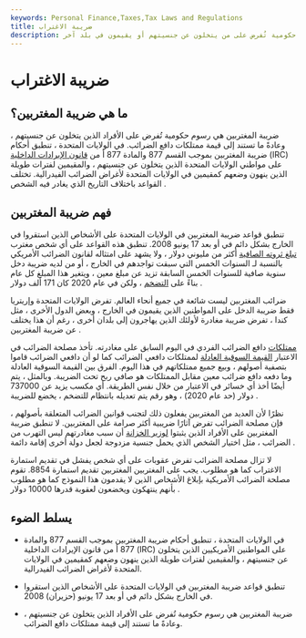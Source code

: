 ```yaml
---
keywords: Personal Finance,Taxes,Tax Laws and Regulations
title: ضريبة الاغتراب
description: ضريبة العمالة الوافدة هي رسوم حكومية تُفرض على من يتخلون عن جنسيتهم أو يقيمون في بلد آخر.
---
```


# ضريبة الاغتراب
## ما هي ضريبة المغتربين؟

ضريبة المغتربين هي رسوم حكومية تُفرض على الأفراد الذين يتخلون عن جنسيتهم ، وعادةً ما تستند إلى قيمة ممتلكات دافع الضرائب. في الولايات المتحدة ، تنطبق أحكام ضريبة المغتربين بموجب القسم 877 والمادة 877 أ من [قانون الإيرادات الداخلية](/internal-revenue-code) (IRC) على مواطني الولايات المتحدة الذين يتخلون عن جنسيتهم ، والمقيمين لفترات طويلة الذين ينهون وضعهم كمقيمين في الولايات المتحدة لأغراض الضرائب الفيدرالية. تختلف القواعد باختلاف التاريخ الذي يغادر فيه الشخص .

## فهم ضريبة المغتربين

تنطبق قواعد ضريبة المغتربين في الولايات المتحدة على الأشخاص الذين استقروا في الخارج بشكل دائم في أو بعد 17 يونيو 2008. تنطبق هذه القواعد على أي شخص مغترب [تبلغ ثروته الصافية](/networth) أكثر من مليوني دولار ، ولا يشهد على امتثاله لقانون الضرائب الأمريكي بالنسبة لـ السنوات الخمس التي سبقت تواجدهم في الخارج ، أو من لديه ضريبة دخل سنوية صافية للسنوات الخمس السابقة تزيد عن مبلغ معين ، ويتغير هذا المبلغ كل عام بناءً على [التضخم](/inflation) ، ولكن في عام 2020 كان 171 ألف دولار .

ضرائب المغتربين ليست شائعة في جميع أنحاء العالم. تفرض الولايات المتحدة وإريتريا فقط ضريبة الدخل على المواطنين الذين يقيمون في الخارج ، وبعض الدول الأخرى ، مثل كندا ، تفرض ضريبة مغادرة لأولئك الذين يهاجرون إلى بلدان أخرى ، رغم أن هذا يختلف عن ضريبة المغتربين .

[ممتلكات](/property) دافع الضرائب الفردي في اليوم السابق على مغادرته. تأخذ مصلحة الضرائب في الاعتبار [القيمة السوقية العادلة](/fairmarketvalue) لممتلكات دافعي الضرائب كما لو أن دافعي الضرائب قاموا بتصفية أصولهم ، وبيع جميع ممتلكاتهم في هذا اليوم. الفرق بين القيمة السوقية العادلة وما دفعه دافع ضرائب معين مقابل الممتلكات هو صافي ربح تحت الضريبة. وبالمثل ، يتم أيضًا أخذ أي خسائر في الاعتبار من خلال نفس الطريقة. أي مكسب يزيد عن 737000 دولار (حد عام 2020) ، وهو رقم يتم تعديله بانتظام للتضخم ، يخضع للضريبة .

نظرًا لأن العديد من المغتربين يفعلون ذلك لتجنب قوانين الضرائب المتعلقة بأصولهم ، فإن مصلحة الضرائب تفرض آثارًا ضريبية أكثر صرامة على المغتربين. لا تنطبق ضريبة المغتربين على الأفراد الذين يثبتوا [لوزير الخزانة](/treasury-secretary) أن سبب مغادرتهم ليس التهرب من الضرائب ، مثل اختيار الشخص الذي يحمل جنسية مزدوجة لجعل دولة أخرى إقامة دائمة .

لا تزال مصلحة الضرائب تفرض عقوبات على أي شخص يفشل في تقديم استمارة الاغتراب كما هو مطلوب. يجب على المغتربين المغتربين تقديم استمارة 8854. تقوم مصلحة الضرائب الأمريكية بإبلاغ الأشخاص الذين لا يقدمون هذا النموذج كما هو مطلوب بأنهم ينتهكون ويخضعون لعقوبة قدرها 10000 دولار .

## يسلط الضوء

- في الولايات المتحدة ، تنطبق أحكام ضريبة المغتربين بموجب القسم 877 والمادة 877 أ من قانون الإيرادات الداخلية (IRC) على المواطنين الأمريكيين الذين يتخلون عن جنسيتهم ، والمقيمين لفترات طويلة الذين ينهون وضعهم كمقيمين في الولايات المتحدة لأغراض الضرائب الفيدرالية.

- تنطبق قواعد ضريبة المغتربين في الولايات المتحدة على الأشخاص الذين استقروا في الخارج بشكل دائم في أو بعد 17 يونيو (حزيران) 2008.

- ضريبة المغتربين هي رسوم حكومية تُفرض على الأفراد الذين يتخلون عن جنسيتهم ، وعادةً ما تستند إلى قيمة ممتلكات دافع الضرائب.

